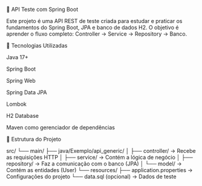🧩 API Teste com Spring Boot

Este projeto é uma API REST de teste criada para estudar e praticar os fundamentos do Spring Boot, JPA e banco de dados H2.
O objetivo é aprender o fluxo completo: Controller → Service → Repository → Banco. 


🚀 Tecnologias Utilizadas

Java 17+

Spring Boot

Spring Web

Spring Data JPA

Lombok

H2 Database

Maven como gerenciador de dependências

🧠 Estrutura do Projeto

src/
 └── main/
      ├── java/Exemplo/api_generic/
      │    ├── controller/ → Recebe as requisições HTTP
      │    ├── service/ → Contém a lógica de negócio
      │    ├── repository/ → Faz a comunicação com o banco (JPA)
      │    └── model/ → Contém as entidades (User)
      └── resources/
           ├── application.properties → Configurações do projeto
           └── data.sql (opcional) → Dados de teste
